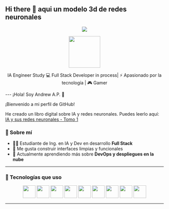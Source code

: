 ## Hi there 👋 aqui un modelo 3d de redes neuronales
<!-- Fondo menta claro y tipografía pixel art -->
<p align="center">
  <img src="https://capsule-render.vercel.app/api?type=rect&color=99f6e4&height=150&section=header&text=👾%20Hola%20soy%20AndrewDev%20👾&fontSize=30&fontColor=222222&fontAlign=50&fontAlignY=55" />
</p>

<p align="center">
  <img src="https://media.giphy.com/media/l3vR9OZxD4J9PzLqY/giphy.gif" width="100" />
</p>

<p align="center">
  IA Engineer Study 💻 Full Stack Developer in process| ⚡ Apasionado por la tecnología | 🎮 Gamer 
</p>

---  ¡Hola! Soy Andrew A.P. 👋

¡Bienvenido a mi perfil de GitHub! 

He creado un libro digital sobre IA y redes neuronales. Puedes leerlo aquí:
[IA y sus redes neuronales - Tomo 1](https://andrewdev888.github.io/IA-engineering_by_AndrewPA_1/)

### 🧠 Sobre mí

- 👨‍💻 Estudiante de Ing. en IA y Dev en desarrollo **Full Stack** 
- 🔧 Me gusta construir interfaces limpias y funcionales
- 🌱 Actualmente aprendiendo más sobre **DevOps y despliegues en la nube**

---

### 🔧 Tecnologías que uso

<div align="center">
  <img src="https://cdn.jsdelivr.net/gh/devicons/devicon/icons/html5/html5-original.svg" height="40" />
  <img src="https://cdn.jsdelivr.net/gh/devicons/devicon/icons/css3/css3-original.svg" height="40" />
  <img src="https://cdn.jsdelivr.net/gh/devicons/devicon/icons/javascript/javascript-original.svg" height="40" />
  <img src="https://cdn.jsdelivr.net/gh/devicons/devicon/icons/react/react-original.svg" height="40" />
  <img src="https://cdn.jsdelivr.net/gh/devicons/devicon/icons/nodejs/nodejs-original.svg" height="40" />
  <img src="https://cdn.jsdelivr.net/gh/devicons/devicon/icons/express/express-original.svg" height="40" />
  <img src="https://cdn.jsdelivr.net/gh/devicons/devicon/icons/mongodb/mongodb-original.svg" height="40" />
  <img src="https://cdn.jsdelivr.net/gh/devicons/devicon/icons/postgresql/postgresql-original.svg" height="40" />
  <img src="https://cdn.jsdelivr.net/gh/devicons/devicon/icons/docker/docker-original.svg" height="40" />
</div>

---




